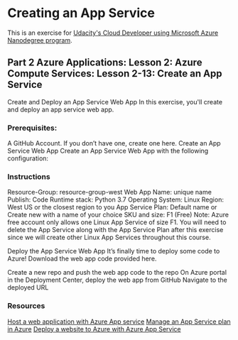 # Creating an App Service 
This is an exercise for [Udacity's Cloud Developer using Microsoft Azure Nanodegree program](https://www.udacity.com/course/cloud-developer-using-microsoft-azure-nanodegree--nd081).


## Part 2 Azure Applications: Lesson 2: Azure Compute Services: Lesson 2-13: Create an App Service 

Create and Deploy an App Service Web App
In this exercise, you'll create and deploy an app service web app.

### Prerequisites:

A GitHub Account. If you don’t have one, create one here.
Create an App Service Web App
Create an App Service Web App with the following configuration:

### Instructions
Resource-Group: resource-group-west
Web App Name: unique name
Publish: Code
Runtime stack: Python 3.7
Operating System: Linux
Region: West US or the closest region to you
App Service Plan: Default name or Create new with a name of your choice
SKU and size: F1 (Free)
Note: Azure free account only allows one Linux App Service of size F1. You will need to delete the App Service along with the App Service Plan after this exercise since we will create other Linux App Services throughout this course.

Deploy the App Service Web App
It’s finally time to deploy some code to Azure! Download the web app code provided here.

Create a new repo and push the web app code to the repo
On Azure portal in the Deployment Center, deploy the web app from GitHub
Navigate to the deployed URL

### Resources

[Host a web application with Azure App service](https://docs.microsoft.com/en-us/learn/modules/host-a-web-app-with-azure-app-service/?WT.mc_id=udacity_learn-wwl)
[Manage an App Service plan in Azure](https://docs.microsoft.com/en-us/azure/app-service/app-service-plan-manage?WT.mc_id=udacity_learn-wwl)
[Deploy a website to Azure with Azure App Service](https://docs.microsoft.com/en-us/azure/app-service/app-service-plan-manage?WT.mc_id=udacity_learn-wwl)